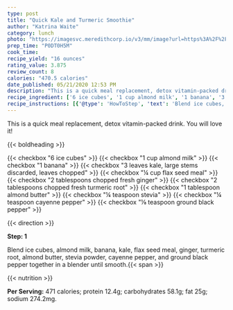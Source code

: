 ```yaml
---
type: post
title: "Quick Kale and Turmeric Smoothie"
author: "Katrina Waite"
category: lunch
photo: "https://imagesvc.meredithcorp.io/v3/mm/image?url=https%3A%2F%2Fimages.media-allrecipes.com%2Fuserphotos%2F3251267.jpg"
prep_time: "P0DT0H5M"
cook_time: 
recipe_yield: "16 ounces"
rating_value: 3.875
review_count: 8
calories: "470.5 calories"
date_published: 05/21/2020 12:53 PM
description: "This is a quick meal replacement, detox vitamin-packed drink. You will love it!"
recipe_ingredient: ['6 ice cubes', '1 cup almond milk', '1 banana', '3 leaves kale, large stems discarded, leaves chopped ', '¼ cup flax seed meal', '2 tablespoons chopped fresh ginger', '2 tablespoons chopped fresh turmeric root', '1 tablespoon almond butter', '¼ teaspoon stevia', '¼ teaspoon cayenne pepper', '⅛ teaspoon ground black pepper']
recipe_instructions: [{'@type': 'HowToStep', 'text': 'Blend ice cubes, almond milk, banana, kale, flax seed meal, ginger, turmeric root, almond butter, stevia powder, cayenne pepper, and ground black pepper together in a blender until smooth.\n'}]
---
```


This is a quick meal replacement, detox vitamin-packed drink. You will love it! 

{{< boldheading >}}

{{< checkbox "6  ice cubes" >}}
{{< checkbox "1 cup almond milk" >}}
{{< checkbox "1  banana" >}}
{{< checkbox "3 leaves kale, large stems discarded, leaves chopped" >}}
{{< checkbox "¼ cup flax seed meal" >}}
{{< checkbox "2 tablespoons chopped fresh ginger" >}}
{{< checkbox "2 tablespoons chopped fresh turmeric root" >}}
{{< checkbox "1 tablespoon almond butter" >}}
{{< checkbox "¼ teaspoon stevia" >}}
{{< checkbox "¼ teaspoon cayenne pepper" >}}
{{< checkbox "⅛ teaspoon ground black pepper" >}}


{{< direction >}}

**Step: 1**

Blend ice cubes, almond milk, banana, kale, flax seed meal, ginger, turmeric root, almond butter, stevia powder, cayenne pepper, and ground black pepper together in a blender until smooth.{{< span >}}

{{< nutrition >}}

**Per Serving:** 471 calories; protein 12.4g; carbohydrates 58.1g; fat 25g; sodium 274.2mg.
